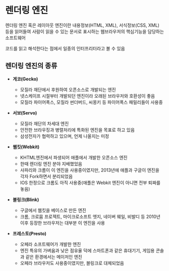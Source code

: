 # 렌더링 엔진

렌더링 엔진 혹은 레이아웃 엔진이란 내용정보(HTML, XML), 서식정보(CSS, XML) 등을 읽어들여 사람이 읽을 수 있는 문서로 표시하는 웹브라우저의 핵심기능을 담당하는 소프트웨어

코드를 읽고 해석한다는 점에서 일종의 인터프리터라고 볼 수 있음

## 렌더링 엔진의 종류

- **게코(Gecko)**

  - 모질라 재단에서 후원하여 오픈소스로 개발되는 엔진
  - 넷스케이프 시절부터 개발되던 엔진이라 오래된 브라우저와 호환성이 좋음
  - 모질라 파이어폭스, 모질라 썬더버드, 씨몽키 등 파이어폭스 패밀리들이 사용중

- **서보(Servo)**

  - 모질라 재단의 차세대 엔진
  - 안전한 브라우징과 병렬처리에 특화된 엔진을 목표로 하고 있음
  - 삼성전자가 협력하고 있으며, 언제 나올지는 미정

- **웹킷(Webkit)**

  - KHTML엔진에서 파생되어 애플에서 개발한 오픈소스 엔진
  - 한때 렌더링 엔진 분야 지배했었음
  - 사파리와 크롬이 이 엔진을 사용중이였지만, 2013년에 애플과 구글이 엔진을 각자 Fork하면서 분리되었음
  - IOS 한정으로 크롬도 아직 사용중(애플은 Webkit 엔진이 아니면 전부 퇴짜를 놓음)

- **블링크(Blink)**

  - 구글에서 웹킷을 베이스로 만든 엔진
  - 크롬, 크로뮴 프로젝트, 마이크로소프트 엣지, 네이버 웨일, 비발디 등 2010년 이후 등장한 브라우저는 대부분 이 엔진을 사용

- **프레스토(Presto)**
  - 오페라 소프트웨어가 개발한 엔진
  - 엔진 특유의 가벼움과 낮은 점유율 덕에 스마트폰과 같은 휴대기기, 게임용 콘솔과 같은 환경에서는 메이저인 엔진
  - 오페라 브라우저도 사용중이였지만, 블링크로 대체되었음
